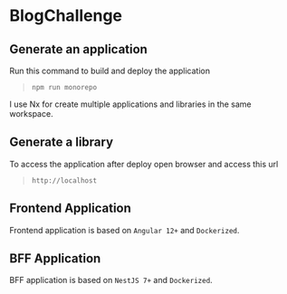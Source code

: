 # BlogChallenge

## Generate an application

Run this command to build and deploy the application
>  `npm run monorepo` 

I use Nx for create multiple applications and libraries in the same workspace.

## Generate a library

To access the application after deploy open browser and access this url 

> `http://localhost`


## Frontend Application

Frontend application is based on `Angular 12+` and `Dockerized`.

## BFF Application

BFF application is based on `NestJS 7+` and `Dockerized`.
